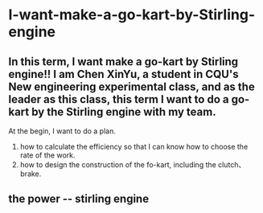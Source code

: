 # I-want-make-a-go-kart-by-Stirling-engine
In this term, I want make a go-kart by Stirling engine!!
I am Chen XinYu, a student in CQU's New engineering experimental class, and as the leader as this class, this term I want to do a go-kart by the Stirling engine with my team.
---
At the begin, I want to do a plan.
1. how to calculate the efficiency so that I can know how to choose the rate of the work.
2. how to design the construction of the fo-kart, including the clutch、brake.

## the power -- stirling engine
